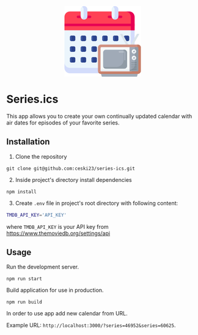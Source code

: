 <p align="center">
  <img src="https://github.com/ceski23/series-ics/blob/master/.github/icon.png" />
</p>

# Series.ics
This app allows you to create your own continually updated calendar with air dates for episodes of your favorite series.

## Installation
1. Clone the repository
```
git clone git@github.com:ceski23/series-ics.git
```
2. Inside project's directory install dependencies
```
npm install
```
3. Create `.env` file in project's root directory with following content:
```bash
TMDB_API_KEY='API_KEY'
```
where `TMDB_API_KEY` is your API key from https://www.themoviedb.org/settings/api

## Usage
Run the development server.
```
npm run start
```

Build application for use in production.
```
npm run build
```

In order to use app add new calendar from URL.

Example URL: `http://localhost:3000/?series=46952&series=60625`.